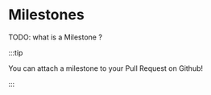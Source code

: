 # Milestones

TODO: what is a Milestone ?


:::tip

You can attach a milestone to your Pull Request on Github!

:::
